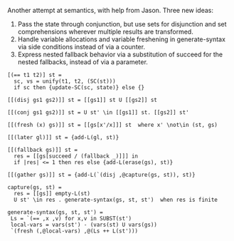 Another attempt at semantics, with help from Jason. Three new ideas:

1. Pass the state through conjunction, but use sets for disjunction and set comprehensions wherever multiple results are transformed.
2. Handle variable allocations and variable freshening in generate-syntax via side conditions instead of via a counter.
3. Express nested fallback behavior via a substitution of succeed for the nested fallbacks, instead of via a parameter.

```
[(== t1 t2)] st =
  sc, vs = unify(t1, t2, (SC(st)))
  if sc then {update-SC(sc, state)} else {}

[[(disj gs1 gs2)]] st = [[gs1]] st U [[gs2]] st

[[(conj gs1 gs2)]] st = U st' \in [[gs1]] st. [[gs2]] st'

[[(fresh (x) gs)]] st = [[gs[x'/x]]] st  where x' \not\in (st, gs)

[[(later gl)]] st = {add-L(gl, st)}

[[(fallback gs)]] st =
  res = [[gs[succeed / (fallback _)]]] in
  if |res| <= 1 then res else {add-L(erase(gs), st)}

[[(gather gs)]] st = {add-L(`(disj ,@capture(gs, st)), st)}

capture(gs, st) = 
  res = [[gs]] empty-L(st)
  U st' \in res . generate-syntax(gs, st, st')  when res is finite

generate-syntax(gs, st, st') =
 Ls = `(== ,x ,v) for x,v in SUBST(st')
 local-vars = vars(st') - (vars(st) U vars(gs))
 `(fresh (,@local-vars) ,@(Ls ++ L(st')))
 ```
